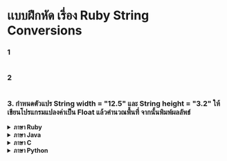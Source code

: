 # เเบบฝึกหัด เรี่อง Ruby String Conversions
### 1
```ruby

```
### 2
```ruby

```
### 3. กำหนดตัวแปร String width = "12.5" และ String height = "3.2" ให้เขียนโปรแกรมแปลงค่าเป็น Float แล้วคำนวณพื้นที่ จากนั้นพิมพ์ผลลัพธ์
<details close>
   <summary><b>ภาษา Ruby</b></summary>
    
```ruby
width = "12.5"
height = "3.2"

puts "Area = #{width.to_f * height.to_f}"

 ```
Output
```ruby

Area = 40.0

 ```
        
</details>

<details close>
   <summary><b>ภาษา Java</b></summary>
    
```java
    public class Main {
    public static void main(String[] args) {
        String width = "12.5";
        String height = "3.2";

        System.out.println("Area = " + (Double.parseDouble(width) * Double.parseDouble(height)));
    }
}

 ```
Output
```java

Area = 40.0

 ```
        
</details>

<details close>
   <summary><b>ภาษา C</b></summary>
    
```C
#include <stdio.h>
#include <stdlib.h>

int main() {
    char width[] = "12.5";
    char height[] = "3.2";

    printf("Area = %.1f\n", atof(width) * atof(height));
    return 0;
}

 ```
Output
```C

Area = 40.0

 ```
        
</details>

<details close>
   <summary><b>ภาษา Python</b></summary>
    
```python
width = "12.5"
height = "3.2"

print("Area =", float(width) * float(height))

 ```
Output
```python

Area = 40.0

 ```
        
</details>


